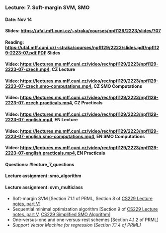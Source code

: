 ### Lecture: 7. Soft-margin SVM, SMO
#### Date: Nov 14
#### Slides: https://ufal.mff.cuni.cz/~straka/courses/npfl129/2223/slides/?07
#### Reading: https://ufal.mff.cuni.cz/~straka/courses/npfl129/2223/slides.pdf/npfl129-2223-07.pdf,PDF Slides
#### Video: https://lectures.ms.mff.cuni.cz/video/rec/npfl129/2223/npfl129-2223-07-czech.mp4, CZ Lecture
#### Video: https://lectures.ms.mff.cuni.cz/video/rec/npfl129/2223/npfl129-2223-07-czech.smo-computations.mp4, CZ SMO Computations
#### Video: https://lectures.ms.mff.cuni.cz/video/rec/npfl129/2223/npfl129-2223-07-czech.practicals.mp4, CZ Practicals
#### Video: https://lectures.ms.mff.cuni.cz/video/rec/npfl129/2223/npfl129-2223-07-english.mp4, EN Lecture
#### Video: https://lectures.ms.mff.cuni.cz/video/rec/npfl129/2223/npfl129-2223-07-english.smo-computations.mp4, EN SMO Computations
#### Video: https://lectures.ms.mff.cuni.cz/video/rec/npfl129/2223/npfl129-2223-07-english.practicals.mp4, EN Practicals
#### Questions: #lecture_7_questions
#### Lecture assignment: smo_algorithm
#### Lecture assignment: svm_multiclass

- Soft-margin SVM [Section 7.1.1 of PRML, Section 8 of [CS229 Lecture notes, part V](http://cs229.stanford.edu/summer2020/cs229-notes3.pdf)]
- Sequential minimal optimization algorithm [Section 9 of [CS229 Lecture notes, part V](http://cs229.stanford.edu/summer2020/cs229-notes3.pdf), [CS229 Simplified SMO Algorithm](http://cs229.stanford.edu/materials/smo.pdf)]
- One-versus-one and one-versus-rest schemes [Section 4.1.2 of PRML]
- _Support Vector Machine for regression [Section 7.1.4 of PRML]_
